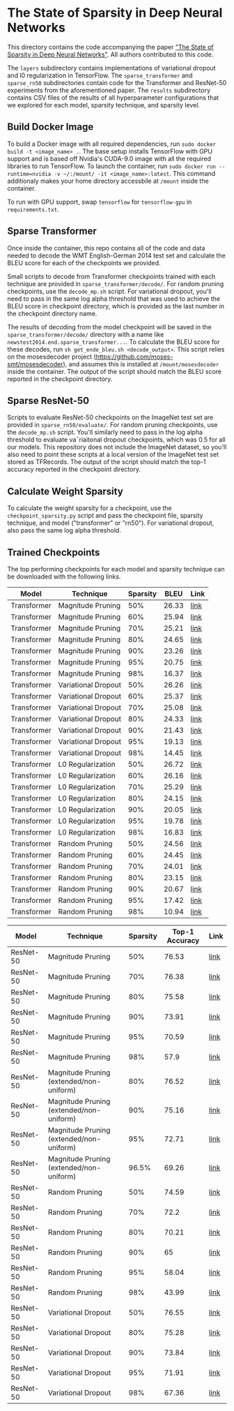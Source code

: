 # The State of Sparsity in Deep Neural Networks

This directory contains the code accompanying the paper ["The State of Sparsity in Deep Neural Networks"](https://arxiv.org/abs/1902.09574). All authors contributed to this code.

The `layers` subdirectory contains implementations of variational dropout and l0 regularization in TensorFlow. The `sparse_transformer` and `sparse_rn50` subdirectories contain code for the Transformer and ResNet-50 experiments from the aforementioned paper. The `results` subdirectory contains CSV files of the results of all hyperparameter configurations that we explored for each model, sparsity technique, and sparsity level.

## Build Docker Image

To build a Docker image with all required dependencies, run `sudo docker build -t <image_name> .`. The base setup installs TensorFlow with GPU support and is based off Nvidia's CUDA-9.0 image with all the required libraries to run TensorFlow. To launch the container, run `sudo docker run --runtime=nvidia -v ~/:/mount/ -it <image_name>:latest`. This command additionaly makes your home directory accessbile at `/mount` inside the container.

To run with GPU support, swap `tensorflow` for `tensorflow-gpu` in `requirements.txt`.

## Sparse Transformer

Once inside the container, this repo contains all of the code and data needed to decode the WMT English-German 2014 test set and calculate the BLEU score for each of the checkpoints we provided.

Small scripts to decode from Transformer checkpoints trained with each technique are provided in `sparse_transformer/decode/`. For random pruning checkpoints, use the `decode_mp.sh` script. For variational dropout, you'll need to pass in the same log alpha threshold that was used to achieve the BLEU score in checkpoint directory, which is provided as the last number in the checkpoint directory name.

The results of decoding from the model checkpoint will be saved in the `sparse_transformer/decode/` directory with a name like `newstest2014.end.sparse_transformer...`. To calculate the BLEU score for these decodes, run `sh get_ende_bleu.sh <decode_output>`. This script relies on the mosesdecoder project (https://github.com/moses-smt/mosesdecoder), and assumes this is installed at `/mount/mosesdecoder` inside the container. The output of the script should match the BLEU score reported in the checkpoint directory.

## Sparse ResNet-50

Scripts to evaluate ResNet-50 checkpoints on the ImageNet test set are provided in `sparse_rn50/evaluate/`. For random pruning checkpoints, use the `decode_mp.sh` script. You'll similarly need to pass in the log alpha threshold to evaluate va¯riaitonal dropout checkpoints, which was 0.5 for all our models. This repository does not include the ImageNet dataset, so you'll also need to point these scripts at a local version of the ImageNet test set stored as TFRecords. The output of the script should match the top-1 accuracy reported in the checkpoint directory.

## Calculate Weight Sparsity

To calculate the weight sparsity for a checkpoint, use the `checkpoint_sparsity.py` script and pass the checkpoint file, sparsity technique, and model ("transformer" or "rn50"). For variational dropout, also pass the same log alpha threshold.

## Trained Checkpoints

The top performing checkpoints for each model and sparsity technique can be downloaded with the following links.

|    Model    |      Technique      | Sparsity |  BLEU |                                                                       Link                                                                      |
|-----------|-------------------|--------|-----|-----------------------------------------------------------------------------------------------------------------------------------------------|
| Transformer |  Magnitude Pruning  |    50%   | 26.33 |         [link](https://storage.googleapis.com/tsos/checkpoints/sparse_transformer/magnitude_pruning_0.5_100000_400000_10000_0.1_0.1.tar)        |
| Transformer |  Magnitude Pruning  |    60%   | 25.94 |         [link](https://storage.googleapis.com/tsos/checkpoints/sparse_transformer/magnitude_pruning_0.6_100000_400000_1000_0.1_0.1.tar)         |
| Transformer |  Magnitude Pruning  |    70%   | 25.21 |         [link](https://storage.googleapis.com/tsos/checkpoints/sparse_transformer/magnitude_pruning_0.7_100000_300000_1000_0.1_0.1.tar)         |
| Transformer |  Magnitude Pruning  |    80%   | 24.65 |         [link](https://storage.googleapis.com/tsos/checkpoints/sparse_transformer/magnitude_pruning_0.8_200000_400000_10000_0.0_0.1.tar)        |
| Transformer |  Magnitude Pruning  |    90%   | 23.26 |           [link](https://storage.googleapis.com/tsos/checkpoints/sparse_transformer/magnitude_pruning_0.9_0_400000_10000_0.0_0.1.tar)           |
| Transformer |  Magnitude Pruning  |    95%   | 20.75 |         [link](https://storage.googleapis.com/tsos/checkpoints/sparse_transformer/magnitude_pruning_0.95_100000_300000_1000_0.0_0.1.tar)        |
| Transformer |  Magnitude Pruning  |    98%   | 16.37 |           [link](https://storage.googleapis.com/tsos/checkpoints/sparse_transformer/magnitude_pruning_0.98_0_300000_1000_0.0_0.0.tar)           |
| Transformer | Variational Dropout |    50%   | 26.26 | [link](https://storage.googleapis.com/tsos/checkpoints/sparse_transformer/variational_dropout_0.5_cubic_400000_100000_2.22E-08_0.1_0.1_2.5.tar) |
| Transformer | Variational Dropout |    60%   | 25.37 |   [link](https://storage.googleapis.com/tsos/checkpoints/sparse_transformer/variational_dropout_0.6_linear_0_500000_2.22E-08_0.0_0.1_2.5.tar)   |
| Transformer | Variational Dropout |    70%   | 25.08 |   [link](https://storage.googleapis.com/tsos/checkpoints/sparse_transformer/variational_dropout_0.7_linear_0_500000_2.22E-08_0.0_0.0_1.5.tar)   |
| Transformer | Variational Dropout |    80%   | 24.33 |    [link](https://storage.googleapis.com/tsos/checkpoints/sparse_transformer/variational_dropout_0.8_cubic_0_300000_2.22E-08_0.0_0.1_1.5.tar)   |
| Transformer | Variational Dropout |    90%   | 21.43 |    [link](https://storage.googleapis.com/tsos/checkpoints/sparse_transformer/variational_dropout_0.9_cubic_0_200000_8.89E-08_0.0_0.1_2.5.tar)   |
| Transformer | Variational Dropout |    95%   | 19.13 |   [link](https://storage.googleapis.com/tsos/checkpoints/sparse_transformer/variational_dropout_0.95_cubic_0_200000_2.22E-07_0.0_0.0_2.5.tar)   |
| Transformer | Variational Dropout |    98%   | 14.45 |     [link](https://storage.googleapis.com/tsos/checkpoints/sparse_transformer/variational_dropout_0.98_linear_0_1_2.22E-07_0.0_0.1_2.0.tar)     |
| Transformer |  L0 Regularization  |    50%   | 26.72 |   [link](https://storage.googleapis.com/tsos/checkpoints/sparse_transformer/l0_regularization_0.5_cubic_100000_200000_0.000000289_0.0_0.1.tar)  |
| Transformer |  L0 Regularization  |    60%   | 26.16 |   [link](https://storage.googleapis.com/tsos/checkpoints/sparse_transformer/l0_regularization_0.6_cubic_200000_100000_0.000000778_0.0_0.0.tar)  |
| Transformer |  L0 Regularization  |    70%   | 25.29 |     [link](https://storage.googleapis.com/tsos/checkpoints/sparse_transformer/l0_regularization_0.7_cubic_0_100000_0.000000289_0.0_0.0.tar)     |
| Transformer |  L0 Regularization  |    80%   | 24.15 |     [link](https://storage.googleapis.com/tsos/checkpoints/sparse_transformer/l0_regularization_0.8_linear_0_100000_0.000000556_0.0_0.0.tar)    |
| Transformer |  L0 Regularization  |    90%   | 20.05 |   [link](https://storage.googleapis.com/tsos/checkpoints/sparse_transformer/l0_regularization_0.9_cubic_200000_100000_0.000002222_0.1_0.1.tar)  |
| Transformer |  L0 Regularization  |    95%   | 19.78 |     [link](https://storage.googleapis.com/tsos/checkpoints/sparse_transformer/l0_regularization_0.95_cubic_0_400000_0.000002222_0.0_0.0.tar)    |
| Transformer |  L0 Regularization  |    98%   | 16.83 |       [link](https://storage.googleapis.com/tsos/checkpoints/sparse_transformer/l0_regularization_0.98_linear_0_1_0.000002222_0.0_0.1.tar)      |
| Transformer |    Random Pruning   |    50%   | 24.56 |           [link](https://storage.googleapis.com/tsos/checkpoints/sparse_transformer/random_pruning_0.5_200000_500000_1000_0.0_0.1.tar)          |
| Transformer |    Random Pruning   |    60%   | 24.45 |             [link](https://storage.googleapis.com/tsos/checkpoints/sparse_transformer/random_pruning_0.6_0_300000_1000_0.0_0.1.tar)             |
| Transformer |    Random Pruning   |    70%   | 24.01 |             [link](https://storage.googleapis.com/tsos/checkpoints/sparse_transformer/random_pruning_0.7_0_400000_1000_0.0_0.1.tar)             |
| Transformer |    Random Pruning   |    80%   | 23.15 |             [link](https://storage.googleapis.com/tsos/checkpoints/sparse_transformer/random_pruning_0.8_0_300000_10000_0.0_0.1.tar)            |
| Transformer |    Random Pruning   |    90%   | 20.67 |             [link](https://storage.googleapis.com/tsos/checkpoints/sparse_transformer/random_pruning_0.9_0_100000_1000_0.0_0.1.tar)             |
| Transformer |    Random Pruning   |    95%   | 17.42 |             [link](https://storage.googleapis.com/tsos/checkpoints/sparse_transformer/random_pruning_0.95_0_100000_1000_0.0_0.0.tar)            |
| Transformer |    Random Pruning   |    98%   | 10.94 |             [link](https://storage.googleapis.com/tsos/checkpoints/sparse_transformer/random_pruning_0.98_0_100000_1000_0.0_0.0.tar)            |

|   Model   |                 Technique                | Sparsity | Top-1 Accuracy |                                                                 Link                                                                |
|---------|----------------------------------------|--------|--------------|-----------------------------------------------------------------------------------------------------------------------------------|
| ResNet-50 |             Magnitude Pruning            |    50%   |      76.53     |         [link](https://storage.googleapis.com/tsos/checkpoints/sparse_rn50/standard_threshold_0.5_40000_100000_2000_0.1.tar)        |
| ResNet-50 |             Magnitude Pruning            |    70%   |      76.38     |         [link](https://storage.googleapis.com/tsos/checkpoints/sparse_rn50/standard_threshold_0.7_40000_100000_4000_0.1.tar)        |
| ResNet-50 |             Magnitude Pruning            |    80%   |      75.58     |         [link](https://storage.googleapis.com/tsos/checkpoints/sparse_rn50/standard_threshold_0.8_40000_100000_2000_0.1.tar)        |
| ResNet-50 |             Magnitude Pruning            |    90%   |      73.91     |         [link](https://storage.googleapis.com/tsos/checkpoints/sparse_rn50/standard_threshold_0.9_40000_76000_2000_0.1.tar)         |
| ResNet-50 |             Magnitude Pruning            |    95%   |      70.59     |         [link](https://storage.googleapis.com/tsos/checkpoints/sparse_rn50/standard_threshold_0.95_40000_68000_2000_0.0.tar)        |
| ResNet-50 |             Magnitude Pruning            |    98%   |      57.9      |        [link](https://storage.googleapis.com/tsos/checkpoints/sparse_rn50/standard_threshold_0.98_40000_100000_2000_0.1.tar)        |
| ResNet-50 | Magnitude Pruning (extended/non-uniform) |    80%   |      76.52     |         [link](https://storage.googleapis.com/tsos/checkpoints/sparse_rn50/extended_threshold_0.8_12500_40000_2000_0.1.tar)         |
| ResNet-50 | Magnitude Pruning (extended/non-uniform) |    90%   |      75.16     |         [link](https://storage.googleapis.com/tsos/checkpoints/sparse_rn50/extended_threshold_0.91_12500_36000_2000_0.1.tar)        |
| ResNet-50 | Magnitude Pruning (extended/non-uniform) |    95%   |      72.71     |         [link](https://storage.googleapis.com/tsos/checkpoints/sparse_rn50/extended_threshold_0.96_7500_36000_1000_0.0.tar)         |
| ResNet-50 | Magnitude Pruning (extended/non-uniform) |   96.5%  |      69.26     |         [link](https://storage.googleapis.com/tsos/checkpoints/sparse_rn50/extended_threshold_0.98_12500_36000_500_0.0.tar)         |
| ResNet-50 |              Random Pruning              |    50%   |      74.59     |     [link](https://storage.googleapis.com/tsos/checkpoints/sparse_rn50/standard_random_cumulative_0.5_20000_40000_4000_0.1.tar)     |
| ResNet-50 |              Random Pruning              |    70%   |      72.2      |      [link](https://storage.googleapis.com/tsos/checkpoints/sparse_rn50/standard_random_cumulative_0.7_8000_40000_8000_0.1.tar)     |
| ResNet-50 |              Random Pruning              |    80%   |      70.21     |       [link](https://storage.googleapis.com/tsos/checkpoints/sparse_rn50/standard_random_cumulative_0.8_0_40000_8000_0.0.tar)       |
| ResNet-50 |              Random Pruning              |    90%   |       65       |       [link](https://storage.googleapis.com/tsos/checkpoints/sparse_rn50/standard_random_cumulative_0.9_0_40000_2000_0.0.tar)       |
| ResNet-50 |              Random Pruning              |    95%   |      58.04     |       [link](https://storage.googleapis.com/tsos/checkpoints/sparse_rn50/standard_random_cumulative_0.95_0_40000_2000_0.0.tar)      |
| ResNet-50 |              Random Pruning              |    98%   |      43.99     |     [link](https://storage.googleapis.com/tsos/checkpoints/sparse_rn50/standard_random_cumulative_0.98_20000_40000_8000_0.0.tar)    |
| ResNet-50 |            Variational Dropout           |    50%   |      76.55     |   [link](https://storage.googleapis.com/tsos/checkpoints/sparse_rn50/variational_dropout_0.5_8000_68000_7.80538368534e-09_0.1.tar)  |
| ResNet-50 |            Variational Dropout           |    80%   |      75.28     |  [link](https://storage.googleapis.com/tsos/checkpoints/sparse_rn50/variational_dropout_0.8_40000_68000_3.90269184267e-08_0.0.tar)  |
| ResNet-50 |            Variational Dropout           |    90%   |      73.84     |  [link](https://storage.googleapis.com/tsos/checkpoints/sparse_rn50/variational_dropout_0.9_20000_68000_7.80538368534e-08_0.0.tar)  |
| ResNet-50 |            Variational Dropout           |    95%   |      71.91     | [link](https://storage.googleapis.com/tsos/checkpoints/sparse_rn50/variational_dropout_0.95_40000_100000_3.90269184267e-07_0.1.tar) |
| ResNet-50 |            Variational Dropout           |    98%   |      67.36     |  [link](https://storage.googleapis.com/tsos/checkpoints/sparse_rn50/variational_dropout_0.98_8000_76000_7.80538368534e-07_0.1.tar)  |
